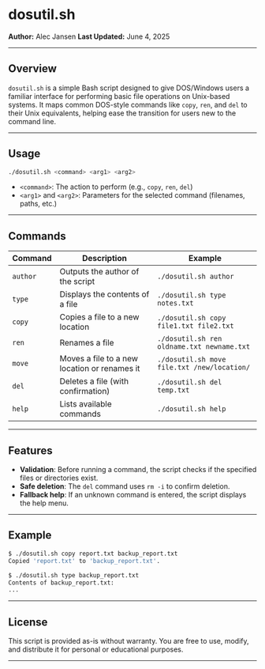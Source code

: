 # dosutil.sh

**Author:** Alec Jansen
**Last Updated:** June 4, 2025

---

## Overview

`dosutil.sh` is a simple Bash script designed to give DOS/Windows users a familiar interface for performing basic file operations on Unix-based systems. It maps common DOS-style commands like `copy`, `ren`, and `del` to their Unix equivalents, helping ease the transition for users new to the command line.

---

## Usage

```bash
./dosutil.sh <command> <arg1> <arg2>
```

* `<command>`: The action to perform (e.g., `copy`, `ren`, `del`)
* `<arg1>` and `<arg2>`: Parameters for the selected command (filenames, paths, etc.)

---

## Commands

| Command  | Description                                  | Example                                     |
| -------- | -------------------------------------------- | ------------------------------------------- |
| `author` | Outputs the author of the script             | `./dosutil.sh author`                       |
| `type`   | Displays the contents of a file              | `./dosutil.sh type notes.txt`               |
| `copy`   | Copies a file to a new location              | `./dosutil.sh copy file1.txt file2.txt`     |
| `ren`    | Renames a file                               | `./dosutil.sh ren oldname.txt newname.txt`  |
| `move`   | Moves a file to a new location or renames it | `./dosutil.sh move file.txt /new/location/` |
| `del`    | Deletes a file (with confirmation)           | `./dosutil.sh del temp.txt`                 |
| `help`   | Lists available commands                     | `./dosutil.sh help`                         |

---

## Features

* **Validation**: Before running a command, the script checks if the specified files or directories exist.
* **Safe deletion**: The `del` command uses `rm -i` to confirm deletion.
* **Fallback help**: If an unknown command is entered, the script displays the help menu.

---

## Example

```bash
$ ./dosutil.sh copy report.txt backup_report.txt
Copied 'report.txt' to 'backup_report.txt'.

$ ./dosutil.sh type backup_report.txt
Contents of backup_report.txt:
...
```

---

## License

This script is provided as-is without warranty. You are free to use, modify, and distribute it for personal or educational purposes.

---
